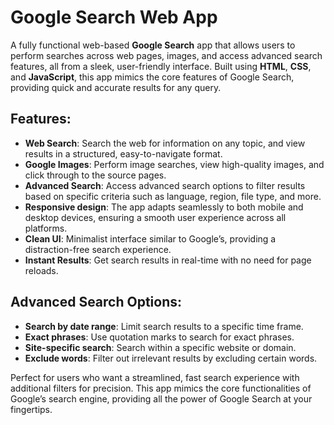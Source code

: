 # Google Search Web App

A fully functional web-based **Google Search** app that allows users to perform searches across web pages, images, and access advanced search features, all from a sleek, user-friendly interface. Built using **HTML**, **CSS**, and **JavaScript**, this app mimics the core features of Google Search, providing quick and accurate results for any query.

## Features:

* **Web Search**: Search the web for information on any topic, and view results in a structured, easy-to-navigate format.
* **Google Images**: Perform image searches, view high-quality images, and click through to the source pages.
* **Advanced Search**: Access advanced search options to filter results based on specific criteria such as language, region, file type, and more.
* **Responsive design**: The app adapts seamlessly to both mobile and desktop devices, ensuring a smooth user experience across all platforms.
* **Clean UI**: Minimalist interface similar to Google’s, providing a distraction-free search experience.
* **Instant Results**: Get search results in real-time with no need for page reloads.

## Advanced Search Options:

* **Search by date range**: Limit search results to a specific time frame.
* **Exact phrases**: Use quotation marks to search for exact phrases.
* **Site-specific search**: Search within a specific website or domain.
* **Exclude words**: Filter out irrelevant results by excluding certain words.

Perfect for users who want a streamlined, fast search experience with additional filters for precision. This app mimics the core functionalities of Google’s search engine, providing all the power of Google Search at your fingertips.
